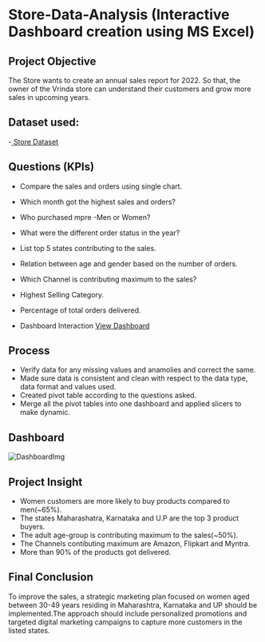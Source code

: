 # Store-Data-Analysis (Interactive Dashboard creation using MS Excel)
## Project Objective
The  Store wants to create an annual sales report for 2022. So that, the owner of the Vrinda store can understand their customers and grow more sales in upcoming years.
## Dataset used:
-<a href="https://github.com/Git-hub-lang/Store-Annual-Report/blob/main/Vrinda%20Store%20Data%20Analysis.xlsx"> Store Dataset</a>

## Questions (KPIs)
- Compare the sales and orders using single chart.
- Which month got the highest sales and orders?
- Who purchased mpre -Men or Women?
- What were the different order status in the year?
- List top 5 states contributing to the sales.
- Relation between age and gender based on the number of orders.
- Which Channel is contributing maximum to the sales?
- Highest Selling Category.
- Percentage of total orders delivered.

- Dashboard Interaction <a href="https://github.com/Git-hub-lang/Store-Annual-Report/blob/main/DashboardImg.png">View Dashboard</a>

## Process
- Verify data for any missing values and anamolies and correct the same.
- Made sure data is consistent and clean with respect to the data type, data format and values used.
- Created pivot table according to the questions asked.
- Merge all the pivot tables into one dashboard and applied slicers to make dynamic.

## Dashboard
![DashboardImg](https://github.com/user-attachments/assets/d73f7702-5d74-4f43-b99a-b15d73c0ff03)

## Project Insight
- Women customers are more likely to buy products compared to men(~65%).
- The states Maharashatra, Karnataka and U.P are the top 3 product buyers.
- The adult age-group is contributing maximum to the sales(~50%).
- The Channels contibuting maximum are Amazon, Flipkart and Myntra.
- More than 90% of the products got delivered.

## Final Conclusion
To improve the sales, a strategic marketing plan focused on women aged between 30-49 years residing in Maharashtra, Karnataka and UP should be implemented.The approach should include personalized promotions and targeted digital marketing campaigns to capture more customers in the listed states.






